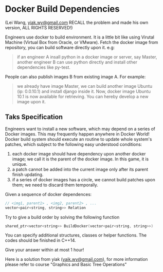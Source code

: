 Docker Build Dependencies
=========================

 (Lei Wang, yiak.wy@gmail.com RECALL the problem and made his own version, ALL RIGHTS RESERVED!)

Engineers use docker to build environment. It is a little bit like using Virutal Machine \(Virtual Box from Oracle, or VMware\). 
Fetch the docker image from repository, you can build software directly upon it. e.g:

> if an engineer A insall python in a docker image or server, say Master, another engineer B can use python directly and install other dependencies like py-test.

People can also publish images B from existing image A. For example:

> we already have image Master, we can build another image Ubuntu \(ip: 0.0.10.1\) and install django inside it. Now, docker image Ubuntu 10.1 is now available for retrieving. You can hereby develop a new image upon it.

## Taks Specification

Engineers want to install a new software, which may depend on a series of Docker images. This may frequently happen anywhere in Docker World! Docker build system should execute an routine to update whole system's patches, which subject to the following easy understood conditions:

1. each docker image should have dependency upon another docker image; we call it is the parent of the docker image. In this game, it is unique.
2. a patch cannot be added into the current image only after its parent finish updating.
3. if a series of docker images has a circle, we cannot build patches upon them; we need to discard them temporally.

Given a sequence of docker dependences:

```c++
// <img1, parent1> , <img2, parent2> , ...
vector<pair<string, string>> Relation
```

Try to give a build order by solving the following function

```c++
shared_ptr<vector<string>> BuildDocker(vector<pair<string, string>>)
```

You can specify additional structures, classes or helper functions. The codes should be finished in C++14.

Give your answer within at most 1 hour!

Here is a solution from yiak \(yaik.wy@gmail.com\), for more information please refer to course "Graphics and Basic Tree Operations"
